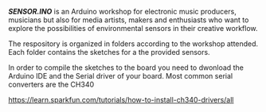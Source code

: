 ***SENSOR.INO*** is an Arduino workshop for electronic music producers, musicians but also for media artists, makers and enthusiasts who want to explore the possibilities of environmental sensors in their creative workflow.

The respository is organized in folders according to the workshop attended. Each folder contains the sketches for a the provided sensors.

In order to compile the sketches to the board you need to dwonload the Arduino IDE and the Serial driver of your board.
Most common serial converters are the CH340


https://learn.sparkfun.com/tutorials/how-to-install-ch340-drivers/all



